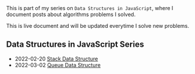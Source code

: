 <div class="series">
This is part of my series on <code>Data Structures in JavaScript</code>, where I document posts about algorithms problems I solved.

This is live document and will be updated everytime I solve new problems.

## Data Structures in JavaScript Series

- <time class="date">2022-02-20</time> <span>[Stack Data Structure](/series/data-structures-in-javascript/stack-data-structure)</span>
- <time class="date">2022-03-02</time> <span>[Queue Data Structure](/series/data-structures-in-javascript/queue-data-structure)</span>
</div>
